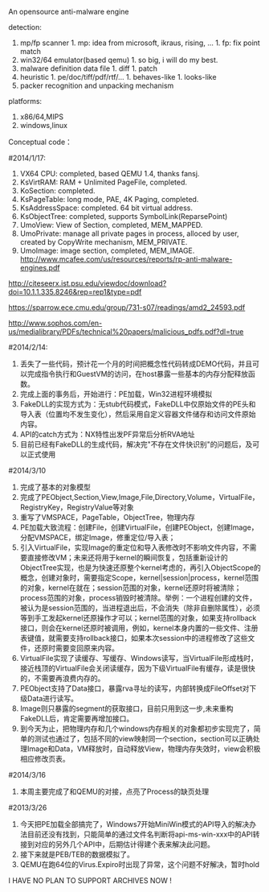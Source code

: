 An opensource anti-malware engine

detection:

  1. mp/fp scanner
    1. mp: idea from microsoft, ikraus, rising, ...
    1. fp: fix point match
  1. win32/64 emulator(based qemu)
    1. so big, i will do my best.
  1. malware definition data file
    1. diff
    1. patch
  1. heuristic
    1. pe/doc/tiff/pdf/rtf/...
    1. behaves-like
    1. looks-like
  1. packer recognition and unpacking mechanism

platforms:

  1. x86/64,MIPS
  1. windows,linux

Conceptual code：

#2014/1/17:

  1. VX64 CPU: completed, based QEMU 1.4, thanks fansj.
  1. KsVirtRAM: RAM + Unlimited PageFile, completed.
  1. KoSection: completed.
  1. KsPageTable: long mode, PAE, 4K Paging, completed.
  1. KsAddressSpace: completed. 64 bit virtual address.
  1. KsObjectTree: completed, supports SymbolLink(ReparsePoint)
  1. UmoView: View of Section, completed, MEM\_MAPPED.
  1. UmoPrivate: manage all private pages in process, alloced by user, created by CopyWrite mechanism, MEM\_PRIVATE.
  1. UmoImage: image section, completed, MEM\_IMAGE.
http://www.mcafee.com/us/resources/reports/rp-anti-malware-engines.pdf

http://citeseerx.ist.psu.edu/viewdoc/download?doi=10.1.1.335.8246&rep=rep1&type=pdf

https://sparrow.ece.cmu.edu/group/731-s07/readings/amd2_24593.pdf

http://www.sophos.com/en-us/medialibrary/PDFs/technical%20papers/malicious_pdfs.pdf?dl=true

#2014/2/14:
  1. 丢失了一些代码，预计花一个月的时间把概念性代码转成DEMO代码，并且可以完成指令执行和GuestVM的访问，在host暴露一些基本的内存分配释放函数。
  1. 完成上面的事务后，开始进行：PE加载，Win32进程环境模拟
  1. FakeDLL的实现方式为：无stub代码模式，FakeDLL中仅原始文件的PE头和导入表（位置均不发生变化），然后采用自定义容器文件储存和访问文件原始内容。
  1. API的catch方式为：NX特性出发PF异常后分析RVA地址
  1. 目前已经有FakeDLL的生成代码，解决完"不存在文件快识别"的问题后，及可以正式使用


#2014/3/10
  1. 完成了基本的对象模型
  1. 完成了PEObject,Section,View,Image,File,Directory,Volume，VirtualFile，RegistryKey，RegistryValue等对象
  1. 重写了VMSPACE，PageTable，ObjectTree，物理内存
  1. PE加载大致流程：创建File，创建VirtualFile，创建PEObject，创建Image，分配VMSPACE，绑定Image，修重定位/导入表；
  1. 引入VirtualFile，实现Image的重定位和导入表修改时不影响文件内容，不需要直接修改VM；未来还将用于kernel的瞬间恢复，包括重新设计的ObjectTree实现，也是为快速还原整个kernel考虑的，再引入ObjectScope的概念，创建对象时，需要指定Scope，kernel|session|process，kernel范围的对象，kernel在就在；session范围的对象，kernel还原时将被清除；process范围的对象，process销毁时被清除。举例：一个进程创建的文件，被认为是session范围的，当进程退出后，不会消失（除非自删除属性），必须等到手工发起kernel还原操作才可以；kernel范围的对象，如果支持rollback接口，则会在kernel还原时被调用，例如，kernel本身内置的一些文件、注册表键值，就需要支持rollback接口，如果本次session中的进程修改了这些文件，还原时需要变回原来内容。
  1. VirtualFile实现了读缓存、写缓存、Windows读写，当VirtualFile形成栈时，接近栈顶的VirtualFile会关闭读缓存，因为下级VirtualFile有缓存，读是很快的，不需要再浪费内存的。
  1. PEObject支持了Data接口，暴露rva寻址的读写，内部转换成FileOffset对下级Data进行读写。
  1. Image则只暴露的segment的获取接口，目前只用到这一步,未来重构FakeDLL后，肯定需要再增加接口。
  1. 到今天为止，把物理内存和几个windows内存相关的对象都初步实现完了，简单的测试也通过了，包括不同的view映射同一个section，section可以正确处理Image和Data，VM释放时，自动释放View，物理内存失效时，view会积极相应修改页表。

#2014/3/16
  1. 本周主要完成了和QEMU的对接，点亮了Process的缺页处理

#2013/3/26
  1. 今天把PE加载全部搞完了，Windows7开始MiniWin模式的API导入的解决办法目前还没有找到，只能简单的通过文件名判断将api-ms-win-xxx中的API转接到对应的另外几个API中，后期估计得建个表来解决此问题。
  1. 接下来就是PEB/TEB的数据模拟了。
  1. QEMU在跑64位的Virus.Expiro时出现了异常，这个问题不好解决，暂时hold



I HAVE NO PLAN TO SUPPORT ARCHIVES NOW !